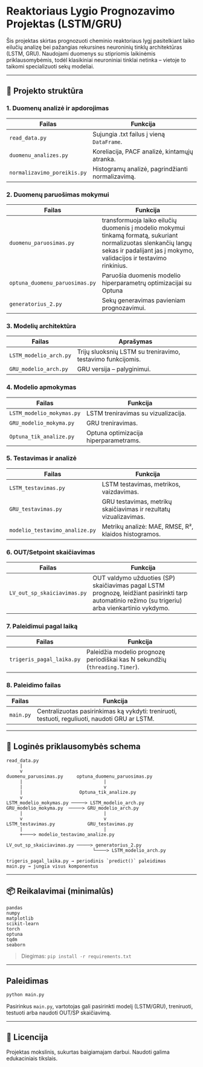 
# Reaktoriaus Lygio Prognozavimo Projektas (LSTM/GRU)

Šis projektas skirtas prognozuoti cheminio reaktoriaus lygį pasitelkiant laiko eilučių analizę bei pažangias rekursines neuroninių tinklų architektūras (LSTM, GRU). Naudojami duomenys su stipriomis laikinėmis priklausomybėmis, todėl klasikiniai neuroniniai tinklai netinka – vietoje to taikomi specializuoti sekų modeliai.

---

## 📁 Projekto struktūra

###  1. Duomenų analizė ir apdorojimas
| Failas                      | Funkcija |
|----------------------------|----------|
| `read_data.py`             | Sujungia .txt failus į vieną `DataFrame`. |
| `duomenu_analizes.py`      | Koreliacija, PACF analizė, kintamųjų atranka. |
| `normalizavimo_poreikis.py`| Histogramų analizė, pagrindžianti normalizavimą. |  

###  2. Duomenų paruošimas mokymui
| Failas                          | Funkcija |
|--------------------------------|----------|
| `duomenu_paruosimas.py`        | transformuoja laiko eilučių duomenis į modelio mokymui tinkamą formatą, sukuriant normalizuotas slenkančių langų sekas ir padalijant jas į mokymo, validacijos ir testavimo rinkinius. |
| `optuna_duomenu_paruosimas.py` | Paruošia duomenis modelio hiperparametrų optimizacijai su Optuna |
| `generatorius_2.py`            | Sekų generavimas pavieniam prognozavimui. |

###  3. Modelių architektūra
| Failas                  | Aprašymas |
|------------------------|-----------|
| `LSTM_modelio_arch.py` | Trijų sluoksnių LSTM su treniravimo, testavimo funkcijomis. |
| `GRU_modelio_arch.py`  | GRU versija – palyginimui.                                  |

###  4. Modelio apmokymas
| Failas                     | Funkcija |
|---------------------------|----------|
| `LSTM_modelio_mokymas.py` | LSTM treniravimas su vizualizacija.   |
| `GRU_modelio_mokyma.py`   | GRU treniravimas.                     |
| `Optuna_tik_analize.py`   | Optuna optimizacija hiperparametrams. |

###  5. Testavimas ir analizė
| Failas                     | Funkcija |
|---------------------------|----------|
| `LSTM_testavimas.py`      | LSTM testavimas, metrikos, vaizdavimas.                           |
| `GRU_testavimas.py`       | GRU testavimas, metrikų skaičiavimas ir rezultatų vizualizavimas. |
| `modelio_testavimo_analize.py` | Metrikų analizė: MAE, RMSE, R², klaidos histogramos.         |

###  6. OUT/Setpoint skaičiavimas
| Failas                        | Funkcija |
|------------------------------|----------|
| `LV_out_sp_skaiciavimas.py`  | OUT valdymo užduoties (SP) skaičiavimas pagal LSTM prognozę, leidžiant pasirinkti tarp automatinio režimo (su trigeriu) arba vienkartinio vykdymo. |

###  7. Paleidimui pagal laiką
| Failas                     | Funkcija |
|---------------------------|----------|
| `trigeris_pagal_laika.py` | Paleidžia modelio prognozę periodiškai kas N sekundžių (`threading.Timer`). |

###  8. Paleidimo failas
| Failas      | Funkcija |
|-------------|----------|
| `main.py`   | Centralizuotas pasirinkimas ką vykdyti: treniruoti, testuoti, reguliuoti, naudoti GRU ar LSTM. |

---

## 🔂 Loginės priklausomybės schema

```
read_data.py
     |
     v
duomenu_paruosimas.py     optuna_duomenu_paruosimas.py
     |                              |
     |                              v
     |                     Optuna_tik_analize.py
     v
LSTM_modelio_mokymas.py ─────> LSTM_modelio_arch.py
GRU_modelio_mokyma.py  ─────> GRU_modelio_arch.py
     |                              |
     v                              v
LSTM_testavimas.py            GRU_testavimas.py
     |                              |
     +────> modelio_testavimo_analize.py

LV_out_sp_skaiciavimas.py ─────> generatorius_2.py
                                └────> LSTM_modelio_arch.py

trigeris_pagal_laika.py → periodinis `predict()` paleidimas
main.py → jungia visus komponentus
```

---

## 📦 Reikalavimai (minimalūs)

```
pandas
numpy
matplotlib
scikit-learn
torch
optuna
tqdm
seaborn
```

> Diegimas: `pip install -r requirements.txt`

---

##  Paleidimas

```bash
python main.py
```

Pasirinkus `main.py`, vartotojas gali pasirinkti modelį (LSTM/GRU), treniruoti, testuoti arba naudoti OUT/SP skaičiavimą.

---

## 🔖 Licencija

Projektas mokslinis, sukurtas baigiamajam darbui. Naudoti galima edukaciniais tikslais.

